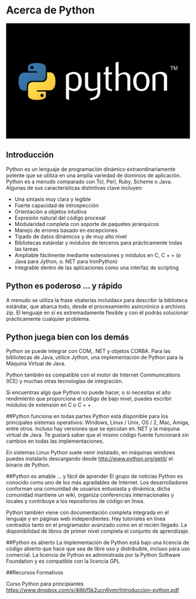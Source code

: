 
# Acerca de Python

![Image Python](maxresdefault.jpg)


## Introducción
Python es un lenguaje de programación dinámico extraordinariamente potente que se utiliza en una amplia variedad de dominios de aplicación. Python es a menudo comparado con Tcl, Perl, Ruby, Scheme o Java. Algunas de sus características distintivas clave incluyen:

* Una sintaxis muy clara y legible
* Fuerte capacidad de introspección
* Orientación a objetos intuitiva
* Expresión natural del código procesal
* Modularidad completa con soporte de paquetes jerárquicos
* Manejo de errores basado en excepciones
* Tipado de datos dinámicos y de muy alto nivel
* Bibliotecas estándar y módulos de terceros para prácticamente todas las tareas
* Ampliable fácilmente mediante extensiones y módulos en C, C + + (o Java para Jython, o. NET para IronPython)
* Integrable dentro de las aplicaciones como una interfaz de scripting

## Python es poderoso … y rápido
A menudo se utiliza la frase «baterías incluidas» para describir la biblioteca estándar, que abarca todo, desde el procesamiento asincrónico a archivos zip. El lenguaje en sí es extremadamente flexible y con él podrás solucionar prácticamente cualquier problema.

## Python juega bien con los demás
Python se puede integrar con COM,. NET y objetos CORBA.
Para las bibliotecas de Java, utilice Jython, una implementación de Python para la Máquina Virtual de Java.

Python también es compatible con el motor de Internet Communications (ICE) y muchas otras tecnologías de integración.

Si encuentras algo que Python no puede hacer, o si necesitas el alto rendimiento que proporciona el código de bajo nivel, puedes escribir módulos de extensión en C o C + +

##Python funciona en todas partes
Python está disponible para los principales sistemas operativos: Windows, Linux / Unix, OS / 2, Mac, Amiga, entre otros. Incluso hay versiones que se ejecutan en. NET y la máquina virtual de Java. Te gustará saber que el mismo código fuente funcionará sin cambios en todas las implementaciones.

En sistemas Linux Python suele venir instalado, en máquinas windows puedes instalarlo descargando desde http://www.python.org/getit/ el binario de Python.

##Python es amable … y fácil de aprender
El grupo de noticias Python es conocido como uno de los más agradables de Internet. Los desarrolladores conforman una comunidad de usuarios entusiasta y dinámica, dicha comunidad mantiene un wiki, organiza conferencias internacionales y locales y contribuye a los repositorios de código en línea.

Python también viene con documentación completa integrada en el lenguaje y en páginas web independientes. Hay tutoriales en línea centrados tanto en el programador avanzado como en el recién llegado. La disponibilidad de libros de primer nivel completa el conjunto de aprendizaje.

##Python es abierto
La implementación de Python está bajo una licencia de código abierto que hace que sea de libre uso y distribuible, incluso para uso comercial. La licencia de Python es administrada por la Python Software Foundation y es compatible con la licencia GPL

##Recursos Formativos

Curso Python para principiantes
https://www.dropbox.com/s/4i6bf5k2ucn6vmr/Introduccion-python.pdf